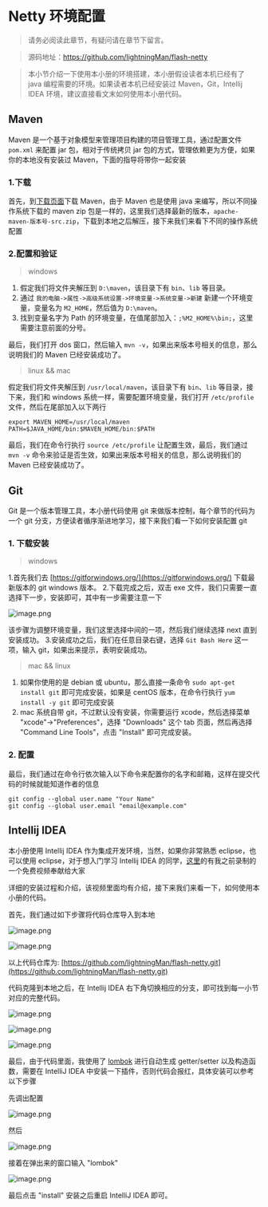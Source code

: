 # Netty 环境配置

> 请务必阅读此章节，有疑问请在章节下留言。

> 源码地址：https://github.com/lightningMan/flash-netty

> 本小节介绍一下使用本小册的环境搭建，本小册假设读者本机已经有了 java 编程需要的环境。如果读者本机已经安装过 Maven，Git，Intellij IDEA 环境，建议直接看文末如何使用本小册代码。

## Maven

Maven 是一个基于对象模型来管理项目构建的项目管理工具，通过配置文件 `pom.xml` 来配置 jar 包，相对于传统拷贝 jar 包的方式，管理依赖更为方便，如果你的本地没有安装过 Maven，下面的指导将带你一起安装

### 1.下载

首先，到[下载页面](http://maven.apache.org/download.cgi)下载 Maven，由于 Maven 也是使用 java 来编写，所以不同操作系统下载的 maven zip 包是一样的，这里我们选择最新的版本，`apache-maven-版本号-src.zip`，下载到本地之后解压，接下来我们来看下不同的操作系统配置

### 2.配置和验证

> windows

1.  假定我们将文件夹解压到 `D:\maven`，该目录下有 `bin`、`lib` 等目录。
2.  通过 `我的电脑->属性->高级系统设置->环境变量->系统变量->新建` 新建一个环境变量，变量名为 `M2_HOME`，然后值为 `D:\maven`。
3.  找到变量名字为 Path 的环境变量，在值尾部加入：`;%M2_HOME%\bin;`，这里需要注意前面的分号。

最后，我们打开 dos 窗口，然后输入 `mvn -v`，如果出来版本号相关的信息，那么说明我们的 Maven 已经安装成功了。

> linux && mac

假定我们将文件夹解压到 `/usr/local/maven`，该目录下有 `bin`、`lib` 等目录，接下来，我们和 windows 系统一样，需要配置环境变量，我们打开 `/etc/profile` 文件，然后在尾部加入以下两行

```
export MAVEN_HOME=/usr/local/maven
PATH=$JAVA_HOME/bin:$MAVEN_HOME/bin:$PATH

```

最后，我们在命令行执行 `source /etc/profile` 让配置生效，最后，我们通过 `mvn -v` 命令来验证是否生效，如果出来版本号相关的信息，那么说明我们的 Maven 已经安装成功了。

## Git

Git 是一个版本管理工具，本小册代码使用 git 来做版本控制，每个章节的代码为一个 git 分支，方便读者循序渐进地学习，接下来我们看一下如何安装配置 git

### 1\. 下载安装

> windows

1.首先我们去 [https://gitforwindows.org/](https://gitforwindows.org/) 下载最新版本的 git windows 版本。 2.下载完成之后，双击 exe 文件，我们只需要一直选择下一步，安装即可，其中有一步需要注意一下

![image.png](https://user-gold-cdn.xitu.io/2018/8/27/1657873ee1512595?w=1002&h=598&f=png&s=132819)

该步骤为调整环境变量，我们这里选择中间的一项，然后我们继续选择 next 直到安装成功。 3.安装成功之后，我们在任意目录右键，选择 `Git Bash Here` 这一项，输入 git，如果出来提示，表明安装成功。

> mac && linux

1.  如果你使用的是 debian 或 ubuntu，那么直接一条命令 `sudo apt-get install git` 即可完成安装，如果是 centOS 版本，在命令行执行 `yum install -y git` 即可完成安装
2.  mac 系统自带 git，不过默认没有安装，你需要运行 xcode，然后选择菜单 "xcode"->"Preferences"，选择 "Downloads" 这个 tab 页面，然后再选择 "Command Line Tools"，点击 "Install" 即可完成安装。

### 2\. 配置

最后，我们通过在命令行依次输入以下命令来配置你的名字和邮箱，这样在提交代码的时候就能知道作者的信息

```
git config --global user.name "Your Name"
git config --global user.email "email@example.com"

```

## Intellij IDEA

本小册使用 Intellij IDEA 作为集成开发环境，当然，如果你非常熟悉 eclipse，也可以使用 eclipse，对于想入门学习 Intellij IDEA 的同学，[这里](https://www.imooc.com/learn/924)的有我之前录制的一个免费视频奉献给大家

详细的安装过程和介绍，该视频里面均有介绍，接下来我们来看一下，如何使用本小册的代码。

首先，我们通过如下步骤将代码仓库导入到本地

![image.png](https://user-gold-cdn.xitu.io/2018/8/27/1657873ee1315bea?w=1078&h=920&f=png&s=147596)

![image.png](https://user-gold-cdn.xitu.io/2018/8/27/1657873ee15708d2?w=1238&h=332&f=png&s=51283)

以上代码仓库为: [https://github.com/lightningMan/flash-netty.git](https://github.com/lightningMan/flash-netty.git)

代码克隆到本地之后，在 Intellij IDEA 右下角切换相应的分支，即可找到每一小节对应的完整代码。

![image.png](https://user-gold-cdn.xitu.io/2018/8/27/1657873ee12f05fd?w=776&h=180&f=png&s=18041)

![image.png](https://user-gold-cdn.xitu.io/2018/8/27/1657873ee1482fcf?w=1230&h=914&f=png&s=196688)

![image.png](https://user-gold-cdn.xitu.io/2018/8/27/1657875e3c50bcc1?w=1240&h=698&f=png&s=247151)

最后，由于代码里面，我使用了 [lombok](https://www.projectlombok.org/) 进行自动生成 getter/setter 以及构造函数，需要在 IntelliJ IDEA 中安装一下插件，否则代码会报红，具体安装可以参考以下步骤

先调出配置

![image.png](https://user-gold-cdn.xitu.io/2018/10/7/1664f03437b19ba7?w=602&h=492&f=png&s=285570)

然后

![image.png](https://user-gold-cdn.xitu.io/2018/10/7/1664f058145ba34a?w=1240&h=1238&f=png&s=265694)

接着在弹出来的窗口输入 "lombok"

![image.png](https://user-gold-cdn.xitu.io/2018/10/7/1664f07741cb25a7?w=1240&h=1020&f=png&s=327661)

最后点击 "install" 安装之后重启 IntelliJ IDEA 即可。